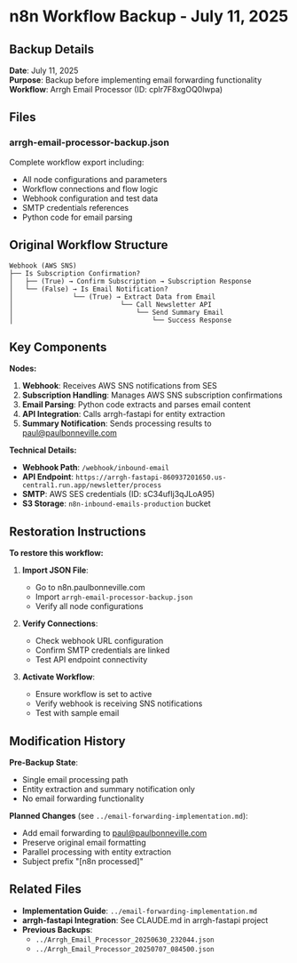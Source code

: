 # n8n Workflow Backup - July 11, 2025

## Backup Details

**Date**: July 11, 2025  
**Purpose**: Backup before implementing email forwarding functionality  
**Workflow**: Arrgh Email Processor (ID: cplr7F8xgOQ0lwpa)

## Files

### arrgh-email-processor-backup.json
Complete workflow export including:
- All node configurations and parameters
- Workflow connections and flow logic
- Webhook configuration and test data
- SMTP credentials references
- Python code for email parsing

## Original Workflow Structure

```
Webhook (AWS SNS) 
├── Is Subscription Confirmation?
│   ├── (True) → Confirm Subscription → Subscription Response
│   └── (False) → Is Email Notification?
│               └── (True) → Extract Data from Email 
│                           └── Call Newsletter API 
│                               └── Send Summary Email 
│                                   └── Success Response
```

## Key Components

**Nodes:**
1. **Webhook**: Receives AWS SNS notifications from SES
2. **Subscription Handling**: Manages AWS SNS subscription confirmations
3. **Email Parsing**: Python code extracts and parses email content
4. **API Integration**: Calls arrgh-fastapi for entity extraction
5. **Summary Notification**: Sends processing results to paul@paulbonneville.com

**Technical Details:**
- **Webhook Path**: `/webhook/inbound-email`
- **API Endpoint**: `https://arrgh-fastapi-860937201650.us-central1.run.app/newsletter/process`
- **SMTP**: AWS SES credentials (ID: sC34ufIj3qJLoA95)
- **S3 Storage**: `n8n-inbound-emails-production` bucket

## Restoration Instructions

**To restore this workflow:**

1. **Import JSON File**:
   - Go to n8n.paulbonneville.com
   - Import `arrgh-email-processor-backup.json`
   - Verify all node configurations

2. **Verify Connections**:
   - Check webhook URL configuration
   - Confirm SMTP credentials are linked
   - Test API endpoint connectivity

3. **Activate Workflow**:
   - Ensure workflow is set to active
   - Verify webhook is receiving SNS notifications
   - Test with sample email

## Modification History

**Pre-Backup State**:
- Single email processing path
- Entity extraction and summary notification only
- No email forwarding functionality

**Planned Changes** (see `../email-forwarding-implementation.md`):
- Add email forwarding to paul@paulbonneville.com
- Preserve original email formatting
- Parallel processing with entity extraction
- Subject prefix "[n8n processed]"

## Related Files

- **Implementation Guide**: `../email-forwarding-implementation.md`
- **arrgh-fastapi Integration**: See CLAUDE.md in arrgh-fastapi project
- **Previous Backups**: 
  - `../Arrgh_Email_Processor_20250630_232044.json`
  - `../Arrgh_Email_Processor_20250707_084500.json`
